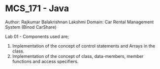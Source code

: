# MCS_171 - Java
Author: Rajkumar Balakrishnan Lakshmi
Domain: Car Rental Management System (Binod CarShare)

Lab 01 - Components used are;
1. Implementation of the concept of control statements and Arrays in the class.
2. Implementation of the concept of class, data-members, member functions and access specifiers.
